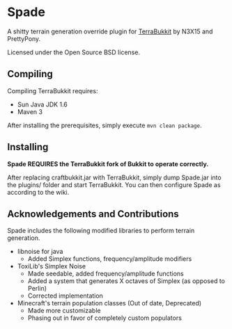 # SpadeA shitty terrain generation override plugin for [TerraBukkit](http://github.com/N3X15/CraftBukkit) by N3X15 and PrettyPony.Licensed under the Open Source BSD license.## CompilingCompiling TerraBukkit requires:* Sun Java JDK 1.6* Maven 3After installing the prerequisites, simply execute `mvn clean package`.## Installing**Spade REQUIRES the TerraBukkit fork of Bukkit to operate correctly.**After replacing craftbukkit.jar with TerraBukkit, simply dump Spade.jar into the plugins/ folder and start TerraBukkit.  You can then configure Spade as according to the wiki.## Acknowledgements and ContributionsSpade includes the following modified libraries to perform terrain generation.* libnoise for java    * Added Simplex functions, frequency/amplitude modifiers* ToxiLib's Simplex Noise    * Made seedable, added frequency/amplitude functions	* Added a system that generates X octaves of Simplex (as opposed to Perlin)	* Corrected implementation* Minecraft's terrain population classes (Out of date, Deprecated)    * Made more customizable	* Phasing out in favor of completely custom populators